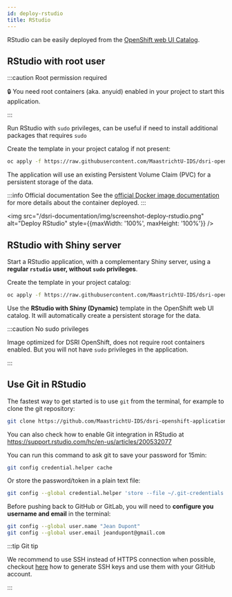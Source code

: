 ```yaml
---
id: deploy-rstudio
title: RStudio
---
```


RStudio can be easily deployed from the [OpenShift web UI Catalog](https://app.dsri.unimaas.nl:8443/console/catalog).

## RStudio with root user

:::caution Root permission required

🔒 You need root containers (aka. anyuid) enabled in your project to start this application.

:::

Run RStudio with `sudo` privileges, can be useful if need to install additional packages that requires `sudo`

Create the template in your project catalog if not present:

```bash
oc apply -f https://raw.githubusercontent.com/MaastrichtU-IDS/dsri-openshift-applications/main/templates-anyuid/template-rstudio-root-persistent.yml
```

The application will use an existing Persistent Volume Claim (PVC) for a persistent storage of the data.

:::info Official documentation
See the [official Docker image documentation](https://github.com/rocker-org/rocker/wiki/Using-the-RStudio-image) for more details about the container deployed.
:::

<img src="/dsri-documentation/img/screenshot-deploy-rstudio.png" alt="Deploy RStudio" style={{maxWidth: '100%', maxHeight: '100%'}} />

## RStudio with Shiny server

Start a RStudio application, with a complementary Shiny server, using a **regular `rstudio` user, without `sudo` privileges**.

Create the template in your project catalog:

```bash
oc apply -f https://raw.githubusercontent.com/MaastrichtU-IDS/dsri-openshift-applications/main/templates-restricted/template-rstudio-shiny-dynamic.yml
```

Use the **RStudio with Shiny (Dynamic)** template in the OpenShift web UI catalog. It will automatically create a persistent storage for the data.

:::caution No sudo privileges

Image optimized for DSRI OpenShift, does not require root containers enabled. But you will not have `sudo` privileges in the application.

:::

## Use Git in RStudio

The fastest way to get started is to use `git` from the terminal, for example to clone the git repository:

```bash
git clone https://github.com/MaastrichtU-IDS/dsri-openshift-applications.git
```

You can also check how to enable Git integration in RStudio at https://support.rstudio.com/hc/en-us/articles/200532077

You can run this command to ask git to save your password for 15min:

```bash
git config credential.helper cache
```

Or store the password/token in a plain text file:

```bash
git config --global credential.helper 'store --file ~/.git-credentials'
```

Before pushing back to GitHub or GitLab, you will need to **configure you username and email** in the terminal:

```bash
git config --global user.name "Jean Dupont"
git config --global user.email jeandupont@gmail.com
```

:::tip Git tip

We recommend to use SSH instead of HTTPS connection when possible, checkout [here](https://docs.github.com/en/free-pro-team@latest/github/authenticating-to-github/generating-a-new-ssh-key-and-adding-it-to-the-ssh-agent) how to generate SSH keys and use them with your GitHub account.

:::

